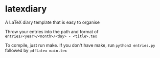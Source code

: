 # latexdiary
A LaTeX diary template that is easy to organise

  Throw your entries into the path and format of `entries/<year>/<month>/<day> - <title>.tex`
  
  To compile, just run make. 
  If you don't have make, run `python3 entries.py` followed by `pdflatex main.tex`
